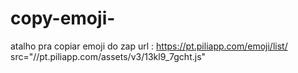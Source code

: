 # copy-emoji-
atalho pra copiar emoji do zap
url : https://pt.piliapp.com/emoji/list/
src="//pt.piliapp.com/assets/v3/13kl9_7gcht.js"
